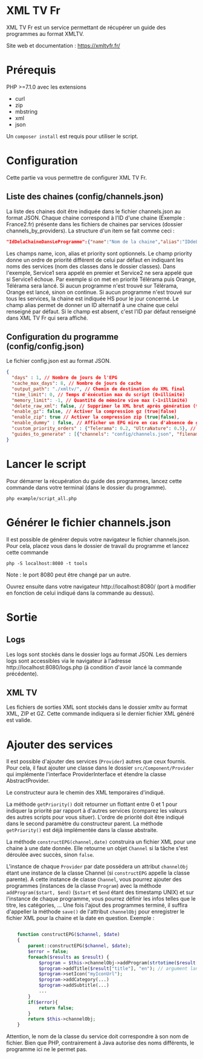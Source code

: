 # XML TV Fr

XML TV Fr est un service permettant de récupérer un guide des programmes au format XMLTV.

Site web et documentation : https://xmltvfr.fr/


# Prérequis

PHP >=7.1.0 avec les extensions
 - curl
 - zip
 - mbstring
 - xml
 - json
 
Un `composer install` est requis pour utiliser le script.  

# Configuration

Cette partie va vous permettre de configurer XML TV Fr.

## Liste des chaines (config/channels.json)

La liste des chaines doit être indiquée dans le fichier channels.json au format JSON. Chaque chaine correspond à l'ID d'une chaine (Exemple : France2.fr) présente dans les fichiers de chaines par services (dossier channels_by_providers).
La structure d'un item se fait comme ceci :
```json
"IdDelaChaineDansLeProgramme":{"name":"Nom de la chaine","alias":"IDdeLaChaineDansLeXMLTV", "icon":"http://icone de la chaine","priority":["Service1","Service2"]}
```
Les champs name, icon, alias et priority sont optionnels. 
Le champ priority donne un ordre de priorité différent de celui par défaut en indiquant les noms des services (nom des classes dans le dossier classes). Dans l'exemple, Service1 sera appelé en premier et Service2 ne sera appelé que si Service1 échoue. Par exemple si on met en priorité Télérama puis Orange, Télérama sera lancé. Si aucun programme n'est trouvé sur Télérama, Orange est lancé, sinon on continue. Si aucun programme n'est trouvé sur tous les services, la chaine est indiquée HS pour le jour concerné.
Le champ alias permet de donner un ID alternatif à une chaine que celui renseigné par défaut. Si le champ est absent, c'est l'ID par défaut renseigné dans XML TV Fr qui sera affiché.
## Configuration du programme (config/config.json)

Le fichier config.json est au format JSON. 
```json
{
  "days" : 1, // Nombre de jours de l'EPG
  "cache_max_days": 8, // Nombre de jours de cache
  "output_path": "./xmltv/", // Chemin de destination du XML final
  "time_limit": 0, // Temps d'éxécution max du script (0=illimité)
  "memory_limit": -1, // Quantité de mémoire vive max (-1=illimité)
  "delete_raw_xml": false, // Supprimer le XML brut après génération (true|false)
  "enable_gz": false, // Activer la compression gz (true|false)
  "enable_zip": true // Activer la compression zip (true|false),
  "enable_dummy" : false, // Afficher un EPG mire en cas d'absence de guide pour une chaine 
  "custom_priority_orders" : {"Telerama": 0.2, "UltraNature": 0.5}, // Modifier l'ordre de priorité pour certains services globalement
  "guides_to_generate" : [{"channels": "config/channels.json", "filename": "xmltv.xml"}] // liste des XML à générer. Pour chaque élément, `channels` indique le fichier des chaines et `filename` le nom du fichier de sortie
}
```

# Lancer le script
Pour démarrer la récupération du guide des programmes, lancez cette commande dans votre terminal (dans le dossier du programme).
```shell
php example/script_all.php
```
# Générer le fichier channels.json
Il est possible de générer depuis votre navigateur le fichier channels.json. Pour cela, placez vous dans le dossier de travail du programme et lancez cette commande
```shell
php -S localhost:8080 -t tools
```
Note : le port 8080 peut être changé par un autre.

Ouvrez ensuite dans votre navigateur http://localhost:8080/ (port à modifier en fonction de celui indiqué dans la commande au dessus).
# Sortie

## Logs
Les logs sont stockés dans le dossier logs au format JSON. Les derniers logs sont accessibles via le navigateur à l'adresse http://localhost:8080/logs.php (à condition d'avoir lancé la commande précédente).
## XML TV
Les fichiers de sorties XML sont stockés dans le dossier xmltv au format XML, ZIP et GZ.
Cette commande indiquera si le dernier fichier XML généré est valide.

# Ajouter des services

Il est possible d'ajouter des services (`Provider`) autres que ceux fournis. Pour cela, il faut ajouter une classe dans le dossier `src/Component/Provider` qui implémente l'interface ProviderInterface et étendre la classe AbstractProvider. 

Le constructeur aura le chemin des XML temporaires d'indiqué.

La méthode `getPriority()` doit retourner un flottant entre 0 et 1 pour indiquer la priorité par rapport à d'autres services (comparez les valeurs des autres scripts pour vous situer). L'ordre de priorité doit être indiqué dans le second paramètre du constructeur parent. La méthode `getPriority()` est déjà implémentée dans la classe abstraite.

La méthode   `constructEPG(channel,date)` construira un fichier XML pour une chaine à une date donnée. Elle retourne un objet `Channel` si la tâche s'est déroulée avec succès, sinon `false`.

L'instance de chaque `Provider` par date possédera un attribut `channelObj` étant une instance de la classe Channel (si `constructEPG` appelle la classe parente). A cette instance de classe `Channel`, vous pourrez ajouter des programmes (instances de la classe `Program`) avec la méthode `addProgram($start, $end)` (`$start` et `$end` étant des timestamp UNIX) et sur l'instance de chaque programme, vous pourrez définir les infos telles que le titre, les catégories, ... Une fois l'ajout des programmes terminé, il suffira d'appeller la méthode `save()` de l'attribut `channelObj` pour enregistrer le fichier XML pour la chaine et la date en question.
Exemple :
```php

    function constructEPG($channel, $date)
    {
        parent::constructEPG($channel, $date);
        $error = false;
        foreach($results as $result) {
            $program = $this->channelObj->addProgram(strtotime($result['start']), strtotime($result['end']));
            $program->addTitle($result["title"], "en"); // argument langue optionnel, par defaut = "fr"
            $program->setIcon("myIconUrl");
            $program->addCategory(...)
            $program->addSubtitle(...)
            ...
        }
        if($error){
            return false;
        }
        return $this->channelObj;
    }
```

Attention, le nom de la classe du service doit correspondre à son nom de fichier. Bien que PHP, contrairement à Java autorise des noms différents, le programme ici ne le permet pas.

